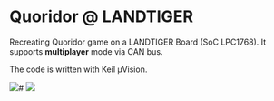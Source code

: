 # Quoridor @ LANDTIGER

Recreating Quoridor game on a LANDTIGER Board (SoC LPC1768). It supports **multiplayer** mode via CAN bus.

The code is written with Keil µVision.

![](https://github.com/user-attachments/assets/28892021-cd13-4c36-8c9d-99093002f64f)#
![](https://github.com/user-attachments/assets/34fadd38-7f4e-4c15-8258-1075c7711e4d)
